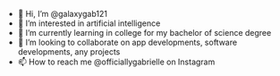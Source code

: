 - 👋 Hi, I’m @galaxygab121
- 👀 I’m interested in artificial intelligence 
- 🌱 I’m currently learning in college for my bachelor of science degree
- 💞️ I’m looking to collaborate on app developments, software developments, any projects 
- 📫 How to reach me @officiallygabrielle on Instagram

<!---
galaxygab121/galaxygab121 is a ✨ special ✨ repository because its `README.md` (this file) appears on your GitHub profile.
You can click the Preview link to take a look at your changes.
--->
